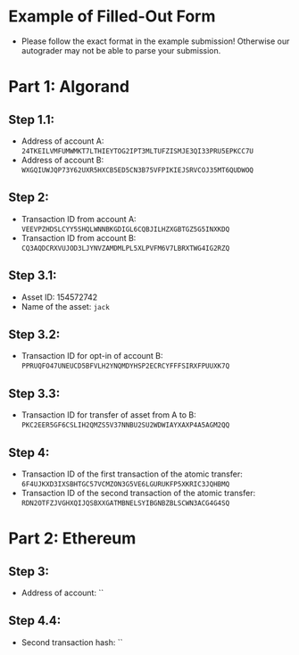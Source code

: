 # Example of Filled-Out Form

* Please follow the exact format in the example submission! Otherwise our autograder may not be able to parse your submission.

# Part 1: Algorand

## Step 1.1:

* Address of account A: `24TKEILVMFUMWMKT7LTHIEYTOG2IPT3MLTUFZISMJE3QI33PRU5EPKCC7U`
* Address of account B: `WXGQIUWJQP73Y62UXR5HXCB5ED5CN3B75VFPIKIEJSRVCOJ35MT6QUDWOQ`

## Step 2:

* Transaction ID from account A: `VEEVPZHDSLCYY5SHQLWNNBKGDIGL6CQBJILHZXGBTGZ5G5INXKDQ`
* Transaction ID from account B: `CQ3AQDCRXVUJOD3LJYNVZAMDMLPL5XLPVFM6V7LBRXTWG4IG2RZQ`

## Step 3.1:

* Asset ID: 154572742
* Name of the asset: `jack`

## Step 3.2:

* Transaction ID for opt-in of account B: `PPRUQFO47UNEUCD5BFVLH2YNQMDYHSP2ECRCYFFFSIRXFPUUXK7Q`

## Step 3.3:

* Transaction ID for transfer of asset from A to B: `PKC2EER5GF6CSLIH2QMZS5V37NNBU2SU2WDWIAYXAXP4A5AGM2QQ`

## Step 4:

* Transaction ID of the first transaction of the atomic transfer: `6F4UJKXD3IXSBHTGC57VCMZON3G5VE6LGURUKFP5XKRIC3JQHBMQ`
* Transaction ID of the second transaction of the atomic transfer: `RDN2OTFZJVGHXQIJQSBXXGATMBNELSYIBGNBZBLSCWN3ACG4G4SQ`

# Part 2: Ethereum

## Step 3:

* Address of account: ``

## Step 4.4:

* Second transaction hash: ``
